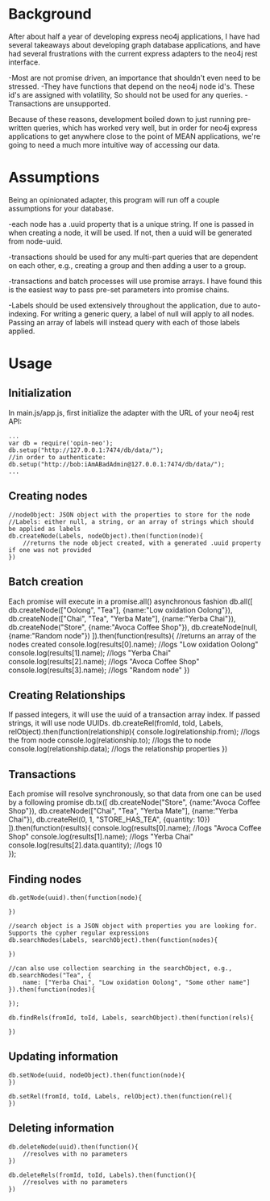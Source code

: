 Background
==============

After about half a year of developing express neo4j applications, I have had several takeaways about developing graph database applications, and have had several frustrations with the current express adapters to the neo4j rest interface. 

-Most are not promise driven, an importance that shouldn't even need to be stressed.
-They  have functions that depend on the neo4j node id's. These id's are assigned with volatility, So should not be used for any queries.
-Transactions are unsupported.

Because of these reasons, development boiled down to just running pre-written queries, which has worked very well, but in order for neo4j express applications to get anywhere close to the point of MEAN applications, we're going to need a much more intuitive way of accessing our data.

Assumptions
==============

Being an opinionated adapter, this program will run off a couple assumptions for your database.

-each node has a .uuid property that is a unique string. If one is passed in when creating a node, it will be used. If not, then a uuid will be generated from node-uuid.

-transactions should be used for any multi-part queries that are dependent on each other, e.g., creating a group and then adding a user to a group.

-transactions and batch processes will use promise arrays. I have found this is the easiest way to pass pre-set parameters into promise chains. 

-Labels should be used extensively throughout the application, due to auto-indexing. For writing a generic query, a label of null will apply to all nodes. Passing an array of labels will instead query with each of those labels applied.

Usage
===============

Initialization
---------------
In main.js/app.js, first initialize the adapter with the URL of your neo4j rest API:

	...
	var db = require('opin-neo');
	db.setup("http://127.0.0.1:7474/db/data/");
	//in order to authenticate:
	db.setup("http://bob:iAmABadAdmin@127.0.0.1:7474/db/data/");
	...

Creating nodes
---------------
	//nodeObject: JSON object with the properties to store for the node
	//Labels: either null, a string, or an array of strings which should be applied as labels
	db.createNode(Labels, nodeObject).then(function(node){
		//returns the node object created, with a generated .uuid property if one was not provided
	})

Batch creation
----------------
Each promise will execute in a promise.all() asynchronous fashion
	db.all([
		db.createNode(["Oolong", "Tea"], {name:"Low oxidation Oolong"}),
		db.createNode(["Chai", "Tea", "Yerba Mate"], {name:"Yerba Chai"}),
		db.createNode("Store", {name:"Avoca Coffee Shop"}),
		db.createNode(null, {name:"Random node"})
	]).then(function(results){
		//returns an array of the nodes created
		console.log(results[0].name); //logs "Low oxidation Oolong"
		console.log(results[1].name); //logs "Yerba Chai"
		console.log(results[2].name); //logs "Avoca Coffee Shop"
		console.log(results[3].name); //logs "Random node"
	})

Creating Relationships
--------------
If passed integers, it will use the uuid of a transaction array index. If passed strings, it will use node UUIDs. 
	db.createRel(fromId, toId, Labels, relObject).then(function(relationship){
		console.log(relationship.from); //logs the from node
		console.log(relationship.to); 	//logs the to node
		console.log(relationship.data);	//logs the relationship properties
	}) 

Transactions
-----------------------
Each promise will resolve synchronously, so that data from one can be used by a following promise
	db.tx([
		db.createNode("Store", {name:"Avoca Coffee Shop"}),
		db.createNode(["Chai", "Tea", "Yerba Mate"], {name:"Yerba Chai"}),
		db.createRel(0, 1, "STORE_HAS_TEA", {quantity: 10})
	]).then(function(results){
		console.log(results[0].name); //logs "Avoca Coffee Shop"
		console.log(results[1].name); //logs "Yerba Chai"
		console.log(results[2].data.quantity); //logs 10	
	});

Finding nodes
--------------
	db.getNode(uuid).then(function(node){

	})

	//search object is a JSON object with properties you are looking for. Supports the cypher regular expressions
	db.searchNodes(Labels, searchObject).then(function(nodes){

	})

	//can also use collection searching in the searchObject, e.g.,
	db.searchNodes("Tea", {
		name: ["Yerba Chai", "Low oxidation Oolong", "Some other name"]
	}).then(function(nodes){

	});

	db.findRels(fromId, toId, Labels, searchObject).then(function(rels){

	})

Updating information
--------------------
	db.setNode(uuid, nodeObject).then(function(node){
	})

	db.setRel(fromId, toId, Labels, relObject).then(function(rel){
	})	

Deleting information
--------------------
	db.deleteNode(uuid).then(function(){
		//resolves with no parameters	
	})

	db.deleteRels(fromId, toId, Labels).then(function(){
		//resolves with no parameters
	})	